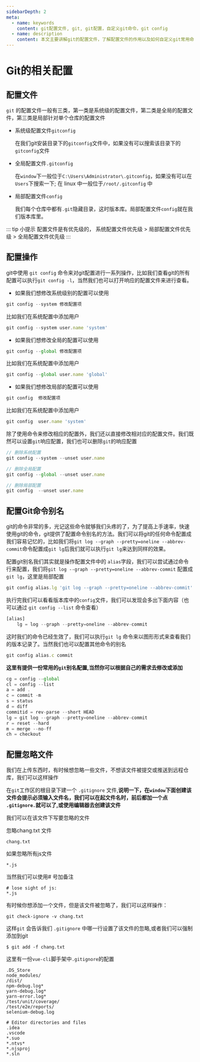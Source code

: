 ```yaml
---
sidebarDepth: 2
meta:
  - name: keywords
    content: git配置文件, git, git配置，自定义git命令，git config
  - name: description
    content: 本文主要讲解git的配置文件，了解配置文件的作用以及如何自定义git常用命令，来方便我们使用git管理项目
---
```


# Git的相关配置


## 配置文件

`git` 的配置文件一般有三类，第一类是系统级的配置文件，第二类是全局的配置文件，第三类是局部针对单个仓库的配置文件

- 系统级配置文件`gitconfig`
   
   在我们git安装目录下的`gitconfig`文件中，如果没有可以搜索该目录下的`gitconfig`文件

- 全局配置文件`.gitconfig`

  在`window`下一般位于`C:\Users\Administrator\.gitconfig`，如果没有可以在`Users`下搜索一下; 在 linux 中一般位于`/root/.gitconfig` 中

- 局部配置文件`config`

   我们每个仓库中都有`.git`隐藏目录，这时版本库。局部配置文件`config`就在我们版本库里。

::: tip 小提示
配置文件是有优先级的， 系统配置文件优先级 > 局部配置文件优先级 > 全局配置文件优先级
:::

## 配置操作

git中使用 `git config` 命令来对git配置进行一系列操作，比如我们查看git的所有配置可以执行`git config -l`，当然我们也可以打开响应的配置文件来进行查看。

- 如果我们想修改系统级别的配置可以使用

```js
git config --system 修改配置项
```

比如我们在系统配置中添加用户

```js
git config --system user.name 'system'
```

- 如果我们想修改全局的配置可以使用

```js
git config --global 修改配置项
```
比如我们在系统配置中添加用户

```js
git config --global user.name 'global'
```

- 如果我们想修改局部的配置可以使用

```js
git config  修改配置项
```
比如我们在系统配置中添加用户

```js
git config  user.name 'system'
```

除了使用命令来修改相应的配置外，我们还以直接修改相对应的配置文件。我们既然可以设置`git`响应配置，我们也可以删除`git`的响应配置

```js
// 删除系统配置
git config --system --unset user.name

// 删除全局配置
git config --global --unset user.name

// 删除局部配置
git config  --unset user.name
```

## 配置Git命令别名 

git的命令非常的多，光记这些命令就够我们头疼的了，为了提高上手速率，快速使用git的命令，git提供了配置命令别名的方法。我们可以将git的任何命令配置成我们容易记忆的，比如我们将`git log --graph --pretty=oneline --abbrev-commit`命令配置成`git lg`后我们就可以执行`git lg`来达到同样的效果。

配置git别名我们其实就是操作配置文件中的 `alias`字段，我们可以尝试通过命令行来配置，我们将`git log --graph --pretty=oneline --abbrev-commit` 配置成`git lg`，这里是局部配置

```js
git config alias.lg 'git log --graph --pretty=oneline --abbrev-commit'
```
执行完我们可以看看版本库中的`config`文件，我们可以发现会多出下面内容（也可以通过 `git config --list` 命令查看）

```js
[alias]
	lg = log --graph --pretty=oneline --abbrev-commit

```

这时我们的命令已经生效了，我们可以执行`git lg` 命令来以图形形式来查看我们的版本记录了。当然我们也可以配置其他命令的别名

```js
git config alias.c commit
```

**这里有提供一份常用的`git`别名配置,当然你可以根据自己的需求去修改或添加**

```js
cg = config --global
cl = config --list
a = add .
c = commit -m
s = status
d = diff
commitid = rev-parse --short HEAD
lg = git log --graph --pretty=oneline --abbrev-commit
r = reset --hard
m = merge --no-ff
ch = checkout
```
<!-- 
## Git自动提示命令

 -->

## 配置忽略文件

我们在上传东西时，有时候想忽略一些文件，不想该文件被提交或推送到远程仓库，我们可以这样操作

在`git`工作区的根目录下建一个 `.gitignore` 文件,**说明一下，在`window`下面创建该文件会提示必须输入文件名，我们可以在起文件名时，前后都加一个点 `.gitignore.`就可以了,或使用编辑器去创建该文件**

我们可以在该文件下写要忽略的文件

 
忽略chang.txt 文件

```
chang.txt
```

如果忽略所有js文件

```
*.js
```

当然我们可以使用# 号加备注
```
# lose sight of js:
*.js
```

有时候你想添加一个文件，但是该文件被忽略了，我们可以这样操作：
```
git check-ignore -v chang.txt
```

这样`git` 会告诉我们 `.gitignore` 中哪一行设置了该文件的忽略,或者我们可以强制添加到git
```
$ git add -f chang.txt
```

这里有一份`vue-cli`脚手架中`.gitignore`的配置

```
.DS_Store
node_modules/
/dist/
npm-debug.log*
yarn-debug.log*
yarn-error.log*
/test/unit/coverage/
/test/e2e/reports/
selenium-debug.log

# Editor directories and files
.idea
.vscode
*.suo
*.ntvs*
*.njsproj
*.sln
```